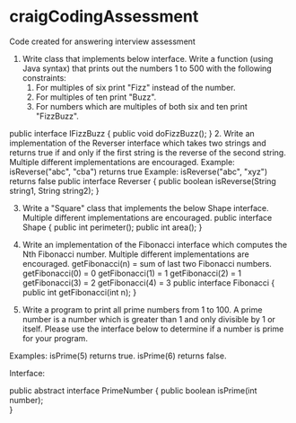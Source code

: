 # craigCodingAssessment
Code created for answering interview assessment

1.	Write class that implements below interface. Write a function (using Java syntax) that prints out the numbers 1 to 500 with the following constraints:
	1)  For multiples of six print "Fizz" instead of the number.
	2)  For multiples of ten print "Buzz". 
	3)  For numbers which are multiples of both six and ten print "FizzBuzz".

public interface IFizzBuzz 
{
	public void doFizzBuzz();
	}
2.	Write an implementation of the Reverser interface which takes two strings and returns true if and only if the first string is the reverse of the second string. Multiple different implementations are encouraged.
	Example: isReverse("abc", "cba") returns true
	Example: isReverse("abc", "xyz") returns false
public interface Reverser 
{
	public boolean isReverse(String string1, String string2);
}

3.	Write a "Square" class that implements the below Shape interface. Multiple different implementations are encouraged.
public interface Shape 
{
	public int perimeter();
	public int area();
}
4.	Write an implementation of the Fibonacci interface which computes the Nth Fibonacci number. Multiple different implementations are encouraged. 
	getFibonacci(n) = sum of last two Fibonacci numbers. 
	getFibonacci(0) = 0
	getFibonacci(1) = 1
	getFibonacci(2) = 1
	getFibonacci(3) = 2
	getFibonacci(4) = 3
public interface Fibonacci 
{
	public int getFibonacci(int n);
}

5.	Write a program to print all prime numbers from 1 to 100.  A prime number is a number which is greater than 1 and only divisible by 1 or itself.  Please use the interface below to determine if a number is prime for your program.

Examples:
isPrime(5) returns true.
isPrime(6) returns false.

Interface:

public abstract interface PrimeNumber
{
public boolean isPrime(int number);  
}
